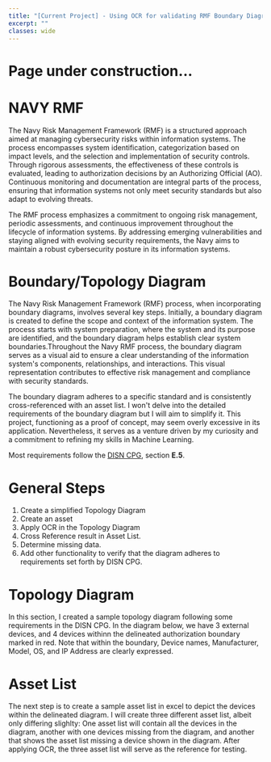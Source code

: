 ```yaml
---
title: "[Current Project] - Using OCR for validating RMF Boundary Diagrams - Python"
excerpt: ""
classes: wide
---
```


# Page under construction...

# NAVY RMF
The Navy Risk Management Framework (RMF) is a structured approach aimed at managing cybersecurity risks within information systems. The process encompasses system identification, categorization based on impact levels, and the selection and implementation of security controls. Through rigorous assessments, the effectiveness of these controls is evaluated, leading to authorization decisions by an Authorizing Official (AO). Continuous monitoring and documentation are integral parts of the process, ensuring that information systems not only meet security standards but also adapt to evolving threats.

The RMF process emphasizes a commitment to ongoing risk management, periodic assessments, and continuous improvement throughout the lifecycle of information systems. By addressing emerging vulnerabilities and staying aligned with evolving security requirements, the Navy aims to maintain a robust cybersecurity posture in its information systems.


# Boundary/Topology Diagram
The Navy Risk Management Framework (RMF) process, when incorporating boundary diagrams, involves several key steps. Initially, a boundary diagram is created to define the scope and context of the information system. The process starts with system preparation, where the system and its purpose are identified, and the boundary diagram helps establish clear system boundaries.Throughout the Navy RMF process, the boundary diagram serves as a visual aid to ensure a clear understanding of the information system's components, relationships, and interactions. This visual representation contributes to effective risk management and compliance with security standards.

The boundary diagram adheres to a specific standard and is consistently cross-referenced with an asset list. I won't delve into the detailed requirements of the boundary diagram but I will aim to simplify it. This project, functioning as a proof of concept, may seem overly excessive in its application. Nevertheless, it serves as a venture driven by my curiosity and a commitment to refining my skills in Machine Learning.


Most requirements follow the [DISN CPG](https://www.disa.mil/~/media/files/disa/services/disn-connect/references/disn_cpg.pdf), section **E.5**. 

# General Steps
1. Create a simplified Topology Diagram
2. Create an asset
3. Apply OCR in the Topology Diagram
4. Cross Reference result in Asset List.
5. Determine missing data.
6. Add other functionality to verify that the diagram adheres to requirements set forth by DISN CPG.



# Topology Diagram
In this section, I created a sample topology diagram following some requirements in the DISN CPG. In the diagram below, we have 3 external devices, and 4 devices withinn the delineated authorization boundary marked in red. Note that within the boundary, Device names, Manufacturer, Model, OS, and IP Address are clearly expressed. 

<object data="../assets/images/RMF/TopologyDiagram.pdf" width="50%" height="50%" type='application/pdf'></object>

# Asset List 
The next step is to create a sample asset list in excel to depict the devices within the delineated diagram. I will create three different asset list, albeit only differing slighlty: One asset list will contain all the devices in the diagram, another with one devices missing from the diagram, and another that shows the asset list missing a device shown in the diagram. After applying OCR, the three asset list will serve as the reference for testing. 


